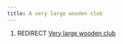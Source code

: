 ```yaml
---
title: A very large wooden club
---
```


1.  REDIRECT [Very large wooden club](Very_large_wooden_club "wikilink")